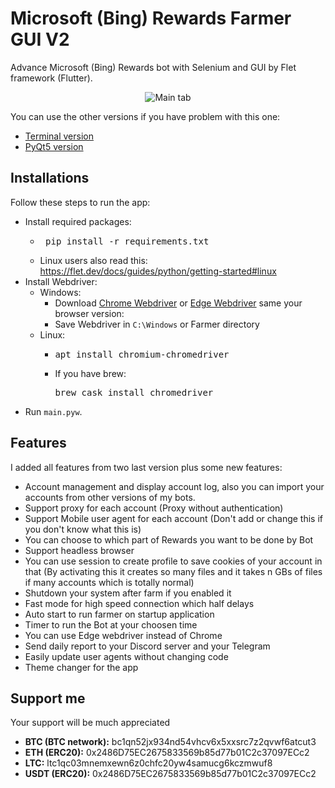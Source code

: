 # Microsoft (Bing) Rewards Farmer GUI V2
Advance Microsoft (Bing) Rewards bot with Selenium and GUI by Flet framework (Flutter).

<p align="center">
  <img src="https://user-images.githubusercontent.com/60227955/218319443-3f5ea317-e759-4e4c-a847-926b240e2806.png" alt="Main tab">
</p>

You can use the other versions if you have problem with this one:
  - [Terminal version](https://github.com/farshadz1997/Microsoft-Rewards-bot)
  - [PyQt5 version](https://github.com/farshadz1997/Microsoft-Rewards-bot-GUI)

## Installations
Follow these steps to run the app:
  - Install required packages:
    + <pre> pip install -r requirements.txt</pre>
    + Linux users also read this: https://flet.dev/docs/guides/python/getting-started#linux
  - Install Webdriver:
    * Windows:
      + Download [Chrome Webdriver](https://chromedriver.chromium.org/downloads) or
      [Edge Webdriver](https://developer.microsoft.com/en-us/microsoft-edge/tools/webdriver/) same your browser version:
      + Save Webdriver in ```C:\Windows``` or Farmer directory
    * Linux:
      + <pre>apt install chromium-chromedriver</pre>
      + If you have brew: <pre>brew cask install chromedriver</pre>
  - Run ```main.pyw```.
  

## Features
I added all features from two last version plus some new features:
  - Account management and display account log, also you can import your accounts from other versions of my bots.
  - Support proxy for each account (Proxy without authentication)
  - Support Mobile user agent for each account (Don't add or change this if you don't know what this is)
  - You can choose to which part of Rewards you want to be done by Bot
  - Support headless browser
  - You can use session to create profile to save cookies of your account in that (By activating this it creates so many files and it takes n GBs of files if 
  many accounts which is totally normal)
  - Shutdown your system after farm if you enabled it
  - Fast mode for high speed connection which half delays
  - Auto start to run farmer on startup application
  - Timer to run the Bot at your choosen time
  - You can use Edge webdriver instead of Chrome
  - Send daily report to your Discord server and your Telegram
  - Easily update user agents without changing code
  - Theme changer for the app
  
  ## Support me
Your support will be much appreciated

  - <b>BTC (BTC network):</b> bc1qn52jx934nd54vhcv6x5xxsrc7z2qvwf6atcut3
  - <b>ETH (ERC20):</b> 0x2486D75EC2675833569b85d77b01C2c37097ECc2
  - <b>LTC:</b> ltc1qc03mnemxewn6z0chfc20yw4samucg6kczmwuf8
  - <b>USDT (ERC20):</b> 0x2486D75EC2675833569b85d77b01C2c37097ECc2

